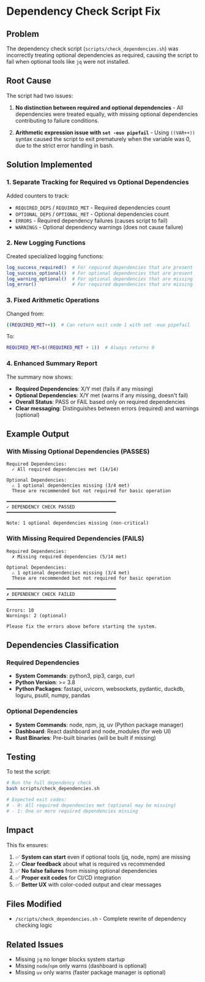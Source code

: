# Dependency Check Script Fix

## Problem

The dependency check script (`scripts/check_dependencies.sh`) was incorrectly treating optional dependencies as required, causing the script to fail when optional tools like `jq` were not installed.

## Root Cause

The script had two issues:

1. **No distinction between required and optional dependencies** - All dependencies were treated equally, with missing optional dependencies contributing to failure conditions.

2. **Arithmetic expression issue with `set -euo pipefail`** - Using `((VAR++))` syntax caused the script to exit prematurely when the variable was 0, due to the strict error handling in bash.

## Solution Implemented

### 1. Separate Tracking for Required vs Optional Dependencies

Added counters to track:
- `REQUIRED_DEPS` / `REQUIRED_MET` - Required dependencies count
- `OPTIONAL_DEPS` / `OPTIONAL_MET` - Optional dependencies count
- `ERRORS` - Required dependency failures (causes script to fail)
- `WARNINGS` - Optional dependency warnings (does not cause failure)

### 2. New Logging Functions

Created specialized logging functions:
```bash
log_success_required()  # For required dependencies that are present
log_success_optional()  # For optional dependencies that are present
log_warning_optional()  # For optional dependencies that are missing
log_error()             # For required dependencies that are missing
```

### 3. Fixed Arithmetic Operations

Changed from:
```bash
((REQUIRED_MET++))  # Can return exit code 1 with set -euo pipefail
```

To:
```bash
REQUIRED_MET=$((REQUIRED_MET + 1))  # Always returns 0
```

### 4. Enhanced Summary Report

The summary now shows:
- **Required Dependencies**: X/Y met (fails if any missing)
- **Optional Dependencies**: X/Y met (warns if any missing, doesn't fail)
- **Overall Status**: PASS or FAIL based only on required dependencies
- **Clear messaging**: Distinguishes between errors (required) and warnings (optional)

## Example Output

### With Missing Optional Dependencies (PASSES)

```
Required Dependencies:
  ✓ All required dependencies met (14/14)

Optional Dependencies:
  ⚠ 1 optional dependencies missing (3/4 met)
  These are recommended but not required for basic operation

━━━━━━━━━━━━━━━━━━━━━━━━━━━━━━━━━━━━━━━━
✓ DEPENDENCY CHECK PASSED
━━━━━━━━━━━━━━━━━━━━━━━━━━━━━━━━━━━━━━━━

Note: 1 optional dependencies missing (non-critical)
```

### With Missing Required Dependencies (FAILS)

```
Required Dependencies:
  ✗ Missing required dependencies (5/14 met)

Optional Dependencies:
  ⚠ 1 optional dependencies missing (3/4 met)
  These are recommended but not required for basic operation

━━━━━━━━━━━━━━━━━━━━━━━━━━━━━━━━━━━━━━━━
✗ DEPENDENCY CHECK FAILED
━━━━━━━━━━━━━━━━━━━━━━━━━━━━━━━━━━━━━━━━

Errors: 10
Warnings: 2 (optional)

Please fix the errors above before starting the system.
```

## Dependencies Classification

### Required Dependencies
- **System Commands**: python3, pip3, cargo, curl
- **Python Version**: >= 3.8
- **Python Packages**: fastapi, uvicorn, websockets, pydantic, duckdb, loguru, psutil, numpy, pandas

### Optional Dependencies
- **System Commands**: node, npm, jq, uv (Python package manager)
- **Dashboard**: React dashboard and node_modules (for web UI)
- **Rust Binaries**: Pre-built binaries (will be built if missing)

## Testing

To test the script:
```bash
# Run the full dependency check
bash scripts/check_dependencies.sh

# Expected exit codes:
# - 0: All required dependencies met (optional may be missing)
# - 1: One or more required dependencies missing
```

## Impact

This fix ensures:
1. ✅ **System can start** even if optional tools (jq, node, npm) are missing
2. ✅ **Clear feedback** about what is required vs recommended
3. ✅ **No false failures** from missing optional dependencies
4. ✅ **Proper exit codes** for CI/CD integration
5. ✅ **Better UX** with color-coded output and clear messages

## Files Modified

- `/scripts/check_dependencies.sh` - Complete rewrite of dependency checking logic

## Related Issues

- Missing `jq` no longer blocks system startup
- Missing `node`/`npm` only warns (dashboard is optional)
- Missing `uv` only warns (faster package manager is optional)
